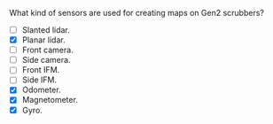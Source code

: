 What kind of sensors are used for creating maps on Gen2 scrubbers?

- [ ] Slanted lidar.
- [x] Planar lidar.
- [ ] Front camera.
- [ ] Side camera.
- [ ] Front IFM.
- [ ] Side IFM.
- [x] Odometer.
- [x] Magnetometer.
- [x] Gyro.
